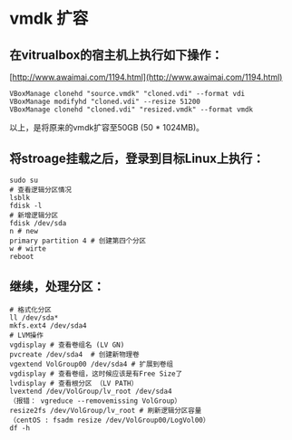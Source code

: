 
# vmdk 扩容 
## 在vitrualbox的宿主机上执行如下操作：
[http://www.awaimai.com/1194.html](http://www.awaimai.com/1194.html)

```
VBoxManage clonehd "source.vmdk" "cloned.vdi" --format vdi
VBoxManage modifyhd "cloned.vdi" --resize 51200
VBoxManage clonehd "cloned.vdi" "resized.vmdk" --format vmdk
```

以上，是将原来的vmdk扩容至50GB (50 * 1024MB)。


## 将stroage挂载之后，登录到目标Linux上执行：

```
sudo su
# 查看逻辑分区情况
lsblk
fdisk -l
# 新增逻辑分区
fdisk /dev/sda
n # new
primary partition 4 # 创建第四个分区
w # wirte
reboot
```
## 继续，处理分区：

```
# 格式化分区
ll /dev/sda*
mkfs.ext4 /dev/sda4
# LVM操作
vgdisplay # 查看卷组名 (LV GN)
pvcreate /dev/sda4  # 创建新物理卷
vgextend VolGroup00 /dev/sda4 # 扩展到卷组
vgdisplay # 查看卷组，这时候应该是有Free Size了
lvdisplay # 查看根分区 （LV PATH）
lvextend /dev/VolGroup/lv_root /dev/sda4
（报错： vgreduce --removemissing VolGroup）
resize2fs /dev/VolGroup/lv_root # 刷新逻辑分区容量
（centOS : fsadm resize /dev/VolGroup00/LogVol00）
df -h
```